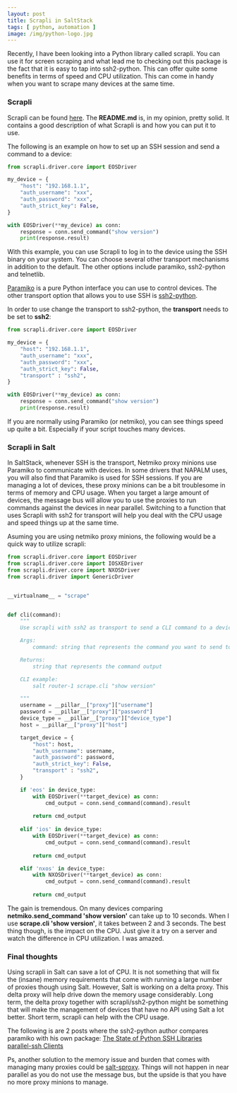 ```yaml
---
layout: post
title: Scrapli in SaltStack
tags: [ python, automation ]
image: /img/python-logo.jpg
---
```


Recently, I have been looking into a Python library called scrapli. You can use it for screen scraping and what lead me to checking out this package is the fact that it is easy to tap into ssh2-python. This can offer quite some benefits in terms of speed and CPU utilization. This can come in handy when you want to scrape many devices at the same time.  


### Scrapli

Scrapli can be found <a href="https://github.com/carlmontanari/scrapli" target="_blank">here</a>. The <b>README.md</b> is, in my opinion, pretty solid. It contains a good description of what Scrapli is and how you can put it to use.

The following is an example on how to set up an SSH session and send a command to a device:

```python
from scrapli.driver.core import EOSDriver

my_device = {
    "host": "192.168.1.1",
    "auth_username": "xxx",
    "auth_password": "xxx",
    "auth_strict_key": False,
}

with EOSDriver(**my_device) as conn:
    response = conn.send_command("show version")
    print(response.result)
```

With this example, you can use Scrapli to log in to the device using the SSH binary on your system. You can choose several other transport mechanisms in addition to the default. The other options include paramiko, ssh2-python and telnetlib. 


<a href="https://github.com/paramiko/paramiko" target="_blank">Paramiko</a> is a pure Python interface you can use to control devices. The other transport option that allows you to use SSH is <a href="https://github.com/ParallelSSH/ssh2-python" target="_blank">ssh2-python</a>.

In order to use change the transport to ssh2-python, the <b>transport</b> needs to be set to <b>ssh2</b>:

```python
from scrapli.driver.core import EOSDriver

my_device = {
    "host": "192.168.1.1",
    "auth_username": "xxx",
    "auth_password": "xxx",
    "auth_strict_key": False,
    "transport" : "ssh2",      
}

with EOSDriver(**my_device) as conn:
    response = conn.send_command("show version")
    print(response.result)
```

If you are normally using Paramiko (or netmiko), you can see things speed up quite a bit. Especially if your script touches many devices. 

### Scrapli in Salt

In SaltStack, whenever SSH is the transport, Netmiko proxy minions use Paramiko to communicate with devices. In some drivers that NAPALM uses, you will also find that Paramiko is used for SSH sessions. If you are managing a lot of devices, these proxy minions can be a bit troublesome in terms of memory and CPU usage. When you target a large amount of devices, the message bus will allow you to use the proxies to run commands against the devices in near parallel. Switching to a function that uses Scrapli with ssh2 for transport will help you deal with the CPU usage and speed things up at the same time.

Asuming you are using netmiko proxy minions, the following would be a quick way to utilize scrapli:

```python
from scrapli.driver.core import EOSDriver
from scrapli.driver.core import IOSXEDriver
from scrapli.driver.core import NXOSDriver
from scrapli.driver import GenericDriver


__virtualname__ = "scrape"


def cli(command):
    """
    Use scrapli with ssh2 as transport to send a CLI command to a device.

    Args:
        command: string that represents the command you want to send to the device

    Returns:
        string that represents the command output

    CLI example:
        salt router-1 scrape.cli "show version"    

    """
    username = __pillar__["proxy"]["username"]
    password = __pillar__["proxy"]["password"]
    device_type = __pillar__["proxy"]["device_type"]
    host = __pillar__["proxy"]["host"]

    target_device = {
        "host": host,
        "auth_username": username,
        "auth_password": password,
        "auth_strict_key": False,
        "transport" : "ssh2",        
    }

    if 'eos' in device_type:
        with EOSDriver(**target_device) as conn:
            cmd_output = conn.send_command(command).result
        
        return cmd_output
    
    elif 'ios' in device_type:     
        with EOSDriver(**target_device) as conn:
            cmd_output = conn.send_command(command).result
        
        return cmd_output

    elif 'nxos' in device_type:
        with NXOSDriver(**target_device) as conn:
            cmd_output = conn.send_command(command).result
        
        return cmd_output
```

The gain is tremendous. On many devices comparing <b>netmiko.send_command 'show version'</b> can take up to 10 seconds. When I use <b>scrape.cli 'show version'</b>, it takes between 2 and 3 seconds. The best thing though, is the impact on the CPU. Just give it a try on a server and watch the difference in CPU utilization. I was amazed.


### Final thoughts

Using scrapli in Salt can save a lot of CPU. It is not something that will fix the (insane) memory requirements that come with running a large number of proxies though using Salt. However, Salt is working on a delta proxy. This delta proxy will help drive down the memory usage considerably. Long term, the delta proxy together with scrapli/ssh2-python might be something that will make the management of devices that have no API using Salt a lot better. Short term, scrapli can help with the CPU usage.



The following is are 2 posts where the ssh2-python author compares paramiko with his own package:
<a href="https://parallel-ssh.org/post/ssh2-python/" target="_blank">The State of Python SSH Libraries</a><br>
<a href="https://parallel-ssh.org/post/parallel-ssh-libssh2/" target="_blank">parallel-ssh Clients</a><br>


Ps, another solution to the memory issue and burden that comes with managing many proxies could be <a href="https://github.com/mirceaulinic/salt-sproxy" target="_blank">salt-sproxy</a>. Things will not happen in near parallel as you do not use the message bus, but the upside is that you have no more proxy minions to manage.
